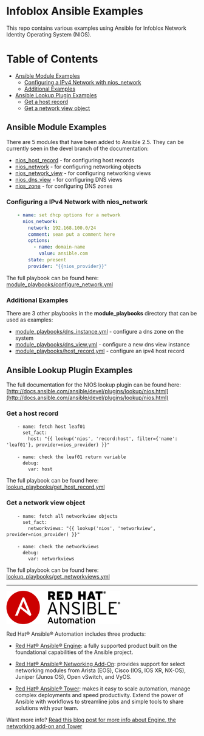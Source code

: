 # Infoblox Ansible Examples

This repo contains various examples using Ansible for Infoblox Network Identity Operating System (NIOS).

# Table of Contents
  - [Ansible Module Examples](#ansible-module-examples)
    - [Configuring a IPv4 Network with nios_network](#configuring-a-ipv4-network-with-nios_network)
    - [Additional Examples](#additional-examples)
  - [Ansible Lookup Plugin Examples](#ansible-lookup-plugin-examples)
    - [Get a host record](#get-a-host-record)
    - [Get a network view object](#get-a-network-view-object)

## Ansible Module Examples

There are 5 modules that have been added to Ansible 2.5.  They can be currently seen in the devel branch of the documentation:
  - [nios_host_record](http://docs.ansible.com/ansible/devel/modules/nios_host_record_module.html) - for configuring host records
  - [nios_network](http://docs.ansible.com/ansible/devel/modules/nios_network_module.html) - for configuring networking objects
  - [nios_network_view](http://docs.ansible.com/ansible/devel/modules/nios_network_view_module.html) - for configuring networking views
  - [nios_dns_view](http://docs.ansible.com/ansible/devel/modules/nios_dns_view_module.html) - for configuring DNS views
  - [nios_zone](http://docs.ansible.com/ansible/devel/modules/nios_zone_module.html) - for configuring DNS zones

### Configuring a IPv4 Network with nios_network

```yaml
    - name: set dhcp options for a network
      nios_network:
        network: 192.168.100.0/24
        comment: sean put a comment here
        options:
          - name: domain-name
            value: ansible.com
        state: present
        provider: "{{nios_provider}}"
```

The full playbook can be found here: [module_playbooks/configure_network.yml](module_playbooks/configure_network.yml)

### Additional Examples

There are 3 other playbooks in the **module_playbooks** directory that can be used as examples:
  - [module_playbooks/dns_instance.yml](module_playbooks/dns_instance.yml) - configure a dns zone on the system
  - [module_playbooks/dns_view.yml](module_playbooks/dns_view.yml) - configure a new dns view instance
  - [module_playbooks/host_record.yml](module_playbooks/host_record.yml) - configure an ipv4 host record

## Ansible Lookup Plugin Examples

The full documentation for the NIOS lookup plugin can be found here: [http://docs.ansible.com/ansible/devel/plugins/lookup/nios.html](http://docs.ansible.com/ansible/devel/plugins/lookup/nios.html)

### Get a host record

```
    - name: fetch host leaf01
      set_fact:
        host: "{{ lookup('nios', 'record:host', filter={'name': 'leaf01'}, provider=nios_provider) }}"

    - name: check the leaf01 return variable
      debug:
        var: host
```

The full playbook can be found here: [lookup_playbooks/get_host_record.yml](lookup_playbooks/get_host_record.yml)

### Get a network view object

```
    - name: fetch all networkview objects
      set_fact:
        networkviews: "{{ lookup('nios', 'networkview', provider=nios_provider) }}"

    - name: check the networkviews
      debug:
        var: networkviews
```

The full playbook can be found here: [lookup_playbooks/get_networkviews.yml](lookup_playbooks/get_networkviews.yml)

---
![Red Hat Ansible Automation](images/rh-ansible-automation.png)

Red Hat® Ansible® Automation includes three products:

- [Red Hat® Ansible® Engine](https://www.ansible.com/ansible-engine): a fully supported product built on the foundational capabilities of the Ansible project.

- [Red Hat® Ansible® Networking Add-On](https://www.ansible.com/ansible-engine): provides support for select networking modules from Arista (EOS), Cisco (IOS, IOS XR, NX-OS), Juniper (Junos OS), Open vSwitch, and VyOS.

- [Red Hat® Ansible® Tower](https://www.ansible.com/tower): makes it easy to scale automation, manage complex deployments and speed productivity. Extend the power of Ansible with workflows to streamline jobs and simple tools to share solutions with your team.

Want more info?
[Read this blog post for more info about Engine, the networking add-on and Tower](https://www.ansible.com/blog/red-hat-ansible-automation-engine-vs-tower)
